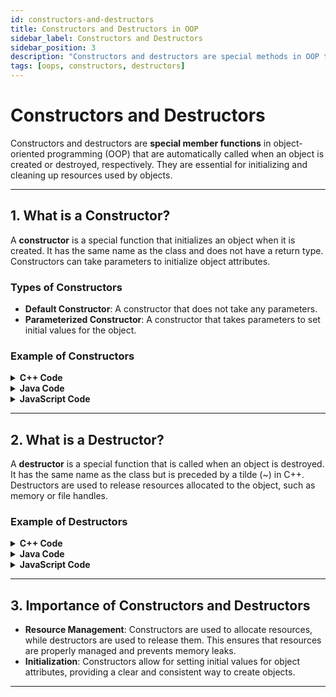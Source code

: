 ```yaml
---
id: constructors-and-destructors
title: Constructors and Destructors in OOP
sidebar_label: Constructors and Destructors
sidebar_position: 3
description: "Constructors and destructors are special methods in OOP that handle object initialization and cleanup. Constructors set up the initial state, while destructors handle object destruction and resource management."
tags: [oops, constructors, destructors]
---
```


# **Constructors and Destructors**

Constructors and destructors are **special member functions** in object-oriented programming (OOP) that are automatically called when an object is created or destroyed, respectively. They are essential for initializing and cleaning up resources used by objects.

---

## **1. What is a Constructor?**

A **constructor** is a special function that initializes an object when it is created. It has the same name as the class and does not have a return type. Constructors can take parameters to initialize object attributes.

### **Types of Constructors**
- **Default Constructor**: A constructor that does not take any parameters.
- **Parameterized Constructor**: A constructor that takes parameters to set initial values for the object.

### **Example of Constructors**

<details>
<summary><strong>C++ Code</strong></summary>

```cpp
#include <iostream>
using namespace std;

class Rectangle {
private:
    int width, height;

public:
    // Default Constructor
    Rectangle() {
        width = 0;
        height = 0;
    }

    // Parameterized Constructor
    Rectangle(int w, int h) {
        width = w;
        height = h;
    }

    void display() {
        cout << "Width: " << width << ", Height: " << height << endl;
    }
};

int main() {
    Rectangle rect1; // Default constructor
    Rectangle rect2(10, 5); // Parameterized constructor

    rect1.display();
    rect2.display();
    return 0;
}
```
</details>

<details>
<summary><strong>Java Code</strong></summary>

```java
class Rectangle {
    private int width, height;

    // Default Constructor
    Rectangle() {
        width = 0;
        height = 0;
    }

    // Parameterized Constructor
    Rectangle(int w, int h) {
        width = w;
        height = h;
    }

    void display() {
        System.out.println("Width: " + width + ", Height: " + height);
    }
}

public class Main {
    public static void main(String[] args) {
        Rectangle rect1 = new Rectangle(); // Default constructor
        Rectangle rect2 = new Rectangle(10, 5); // Parameterized constructor

        rect1.display();
        rect2.display();
    }
}
```
</details>

<details>
<summary><strong>JavaScript Code</strong></summary>

```js
class Rectangle {
    // Default Constructor
    constructor(width = 0, height = 0) {
        this.width = width;
        this.height = height;
    }

    // Method to display width and height
    display() {
        console.log(`Width: ${this.width}, Height: ${this.height}`);
    }
}

// Main code to demonstrate constructors
const rect1 = new Rectangle();        // Default constructor
const rect2 = new Rectangle(10, 5);   // Parameterized constructor

rect1.display(); // Output: Width: 0, Height: 0
rect2.display(); // Output: Width: 10, Height: 5

```
</details>

---

## **2. What is a Destructor?**

A **destructor** is a special function that is called when an object is destroyed. It has the same name as the class but is preceded by a tilde (~) in C++. Destructors are used to release resources allocated to the object, such as memory or file handles.

### **Example of Destructors**

<details>
<summary><strong>C++ Code</strong></summary>

```cpp
#include <iostream>
using namespace std;

class Rectangle {
private:
    int width, height;

public:
    Rectangle(int w, int h) : width(w), height(h) {
        cout << "Constructor called!" << endl;
    }

    ~Rectangle() {
        cout << "Destructor called!" << endl;
    }

    void display() {
        cout << "Width: " << width << ", Height: " << height << endl;
    }
};

int main() {
    Rectangle rect(10, 5);
    rect.display();
    return 0; // Destructor is called automatically here
}
```
</details>

<details>
<summary><strong>Java Code</strong></summary>

```java
class Rectangle {
    private int width, height;

    Rectangle(int w, int h) {
        width = w;
        height = h;
        System.out.println("Constructor called!");
    }

    // Finalize method acts as a destructor in Java
    protected void finalize() {
        System.out.println("Destructor called!");
    }

    void display() {
        System.out.println("Width: " + width + ", Height: " + height);
    }
}

public class Main {
    public static void main(String[] args) {
        Rectangle rect = new Rectangle(10, 5);
        rect.display();
        rect = null; // Request garbage collection
        System.gc(); // Calling garbage collector
    }
}
```
</details>

<details>
<summary><strong>JavaScript Code</strong></summary>

```js
// In JavaScript, there is no explicit destructor like in Java or C++. Instead, memory management is handled
//  automatically by the garbage collector. However, you can mimic the behavior of a destructor using the 
//  finalize method available via the FinalizationRegistry, which lets you run cleanup code when an object 
//  is garbage collected.

class Rectangle {
    #width;  // Private field
    #height; // Private field

    constructor(width, height) {
        this.#width = width;
        this.#height = height;
        console.log("Constructor called!");
    }

    // Method to display width and height
    display() {
        console.log(`Width: ${this.#width}, Height: ${this.#height}`);
    }
}

// Create a FinalizationRegistry to simulate destructor
const registry = new FinalizationRegistry(() => {
    console.log("Destructor called!");
});

// Main code
let rect = new Rectangle(10, 5);
rect.display();

// Register the object for cleanup when it's garbage collected
registry.register(rect, "Rectangle Instance");

// Simulate object being nullified and garbage collected
rect = null;
globalThis.gc?.(); // This is optional; the garbage collector runs automatically

```
</details>

---

## **3. Importance of Constructors and Destructors**

- **Resource Management**: Constructors are used to allocate resources, while destructors are used to release them. This ensures that resources are properly managed and prevents memory leaks.
- **Initialization**: Constructors allow for setting initial values for object attributes, providing a clear and consistent way to create objects.

---